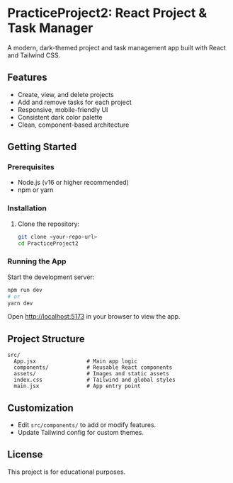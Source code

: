# PracticeProject2: React Project & Task Manager

A modern, dark-themed project and task management app built with React and Tailwind CSS.

## Features
- Create, view, and delete projects
- Add and remove tasks for each project
- Responsive, mobile-friendly UI
- Consistent dark color palette
- Clean, component-based architecture

## Getting Started

### Prerequisites
- Node.js (v16 or higher recommended)
- npm or yarn

### Installation
1. Clone the repository:
   ```sh
   git clone <your-repo-url>
   cd PracticeProject2
   ```

### Running the App
Start the development server:
```sh
npm run dev
# or
yarn dev
```
Open [http://localhost:5173](http://localhost:5173) in your browser to view the app.

## Project Structure
```
src/
  App.jsx                # Main app logic
  components/            # Reusable React components
  assets/                # Images and static assets
  index.css              # Tailwind and global styles
  main.jsx               # App entry point
```

## Customization
- Edit `src/components/` to add or modify features.
- Update Tailwind config for custom themes.

## License
This project is for educational purposes.
